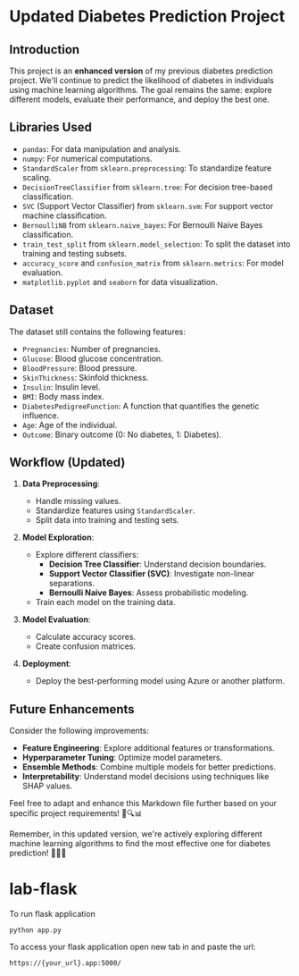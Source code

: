 
# Updated Diabetes Prediction Project

## Introduction
This project is an **enhanced version** of my previous diabetes prediction project. We'll continue to predict the likelihood of diabetes in individuals using machine learning algorithms. The goal remains the same: explore different models, evaluate their performance, and deploy the best one.

## Libraries Used
- `pandas`: For data manipulation and analysis.
- `numpy`: For numerical computations.
- `StandardScaler` from `sklearn.preprocessing`: To standardize feature scaling.
- `DecisionTreeClassifier` from `sklearn.tree`: For decision tree-based classification.
- `SVC` (Support Vector Classifier) from `sklearn.svm`: For support vector machine classification.
- `BernoulliNB` from `sklearn.naive_bayes`: For Bernoulli Naive Bayes classification.
- `train_test_split` from `sklearn.model_selection`: To split the dataset into training and testing subsets.
- `accuracy_score` and `confusion_matrix` from `sklearn.metrics`: For model evaluation.
- `matplotlib.pyplot` and `seaborn` for data visualization.

## Dataset
The dataset still contains the following features:
- `Pregnancies`: Number of pregnancies.
- `Glucose`: Blood glucose concentration.
- `BloodPressure`: Blood pressure.
- `SkinThickness`: Skinfold thickness.
- `Insulin`: Insulin level.
- `BMI`: Body mass index.
- `DiabetesPedigreeFunction`: A function that quantifies the genetic influence.
- `Age`: Age of the individual.
- `Outcome`: Binary outcome (0: No diabetes, 1: Diabetes).

## Workflow (Updated)
1. **Data Preprocessing**:
   - Handle missing values.
   - Standardize features using `StandardScaler`.
   - Split data into training and testing sets.

2. **Model Exploration**:
   - Explore different classifiers:
     - **Decision Tree Classifier**: Understand decision boundaries.
     - **Support Vector Classifier (SVC)**: Investigate non-linear separations.
     - **Bernoulli Naive Bayes**: Assess probabilistic modeling.
   - Train each model on the training data.

3. **Model Evaluation**:
   - Calculate accuracy scores.
   - Create confusion matrices.

4. **Deployment**:
   - Deploy the best-performing model using Azure or another platform.

## Future Enhancements
Consider the following improvements:
- **Feature Engineering**: Explore additional features or transformations.
- **Hyperparameter Tuning**: Optimize model parameters.
- **Ensemble Methods**: Combine multiple models for better predictions.
- **Interpretability**: Understand model decisions using techniques like SHAP values.

Feel free to adapt and enhance this Markdown file further based on your specific project requirements! 🌟🔍📊

Remember, in this updated version, we're actively exploring different machine learning algorithms to find the most effective one for diabetes prediction! 🚀👩‍💻


# lab-flask
To run flask application 

```
python app.py
```


To access your flask application open new tab in and paste the url:
```
https://{your_url}.app:5000/
```
